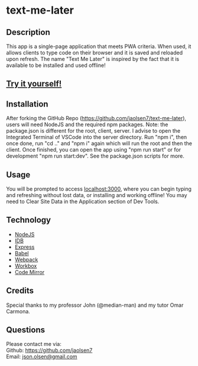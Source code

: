 # text-me-later

## Description

This app is a single-page application that meets PWA criteria. When used, it allows clients to type code on their browser and it is saved and reloaded upon refresh. The name "Text Me Later" is inspired by the fact that it is available to be installed and used offline! 

## [Try it yourself!]()

## Installation

After forking the GitHub Repo (https://github.com/jaolsen7/text-me-later), users will need NodeJS and the required npm packages. Note: the package.json is different for the root, client, server. I advise to open the Integrated Terminal of VSCode into the server directory. Run "npm i", then once done, run "cd .." and "npm i" again which will run the root and then the client. Once finished, you can open the app using "npm run start" or for development "npm run start:dev". See the package.json scripts for more.

## Usage

You will be prompted to access [localhost:3000](http://localhost:3000/), where you can begin typing and refreshing without lost data, or installing and working offline! You may need to Clear Site Data in the Application section of Dev Tools.

## Technology

- [NodeJS](https://nodejs.org/en/)<br>
- [IDB](https://www.npmjs.com/package/idb)<br>
- [Express](https://expressjs.com/)<br>
- [Babel](https://babeljs.io/)<br>
- [Webpack](https://webpack.js.org/)<br>
- [Workbox](https://developers.google.com/web/tools/workbox)<br>
- [Code Mirror](https://codemirror.net/)

## Credits

Special thanks to my professor John (@median-man) and my tutor Omar Carmona.

## Questions

Please contact me via:<br />
Github: https://github.com/jaolsen7<br>
Email: json.olsen@gmail.com